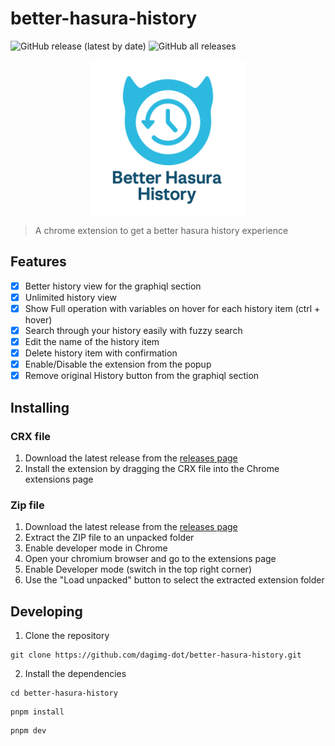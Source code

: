 # better-hasura-history

![GitHub release (latest by date)](https://img.shields.io/github/v/release/dagimg-dot/better-hasura-history) ![GitHub all releases](https://img.shields.io/github/downloads/dagimg-dot/better-hasura-history/total)

<div style="display: flex; justify-content: center;">
  <img src="./assets/better-hasura-history.png" alt="Better Hasura History" width="250" />
</div>

> A chrome extension to get a better hasura history experience

## Features

- [x] Better history view for the graphiql section
- [x] Unlimited history view
- [x] Show Full operation with variables on hover for each history item (ctrl + hover)
- [x] Search through your history easily with fuzzy search
- [x] Edit the name of the history item
- [x] Delete history item with confirmation
- [x] Enable/Disable the extension from the popup
- [x] Remove original History button from the graphiql section

## Installing

### CRX file

1. Download the latest release from the [releases page](https://github.com/dagimg-dot/better-hasura-history/releases)
2. Install the extension by dragging the CRX file into the Chrome extensions page

### Zip file

1. Download the latest release from the [releases page](https://github.com/dagimg-dot/better-hasura-history/releases)
2. Extract the ZIP file to an unpacked folder
3. Enable developer mode in Chrome
4. Open your chromium browser and go to the extensions page
5. Enable Developer mode (switch in the top right corner)
6. Use the "Load unpacked" button to select the extracted extension folder

## Developing

1. Clone the repository

```shell
git clone https://github.com/dagimg-dot/better-hasura-history.git
```

2. Install the dependencies

```shell
cd better-hasura-history
```

```shell
pnpm install
```

```shell
pnpm dev
```
